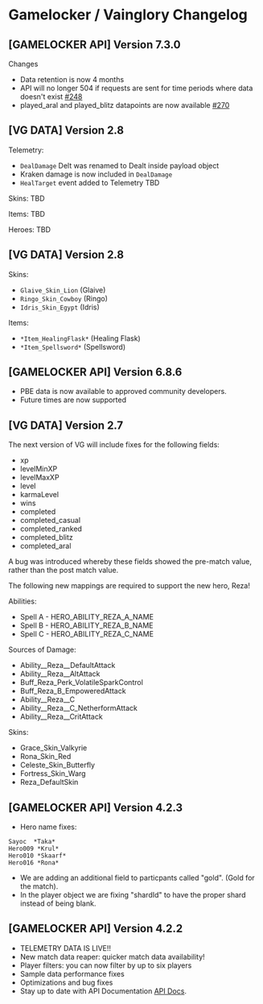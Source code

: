 # Gamelocker / Vainglory Changelog

## [GAMELOCKER API] Version 7.3.0

Changes
* Data retention is now 4 months
* API will no longer 504 if requests are sent for time periods where data doesn't exist [#248](https://github.com/madglory/gamelocker-vainglory/issues/248)
* played_aral and played_blitz datapoints are now available [#270](https://github.com/madglory/gamelocker-vainglory/issues/270)

## [VG DATA] Version 2.8

Telemetry:
* `DealDamage` Delt was renamed to Dealt inside payload object
* Kraken damage is now included in `DealDamage`
* `HealTarget` event added to Telemetry
TBD

Skins:
TBD

Items: 
TBD

Heroes:
TBD

## [VG DATA] Version 2.8

Skins:
* `Glaive_Skin_Lion` (Glaive)
* `Ringo_Skin_Cowboy` (Ringo)
* `Idris_Skin_Egypt` (Idris)

Items:
* `*Item_HealingFlask*` (Healing Flask)
* `*Item_Spellsword*` (Spellsword)


## [GAMELOCKER API] Version 6.8.6
- PBE data is now available to approved community developers.
- Future times are now supported

## [VG DATA] Version 2.7

The next version of VG will include fixes for the following fields:
  * xp
  * levelMinXP
  * levelMaxXP
  * level
  * karmaLevel
  * wins
  * completed
  * completed_casual
  * completed_ranked
  * completed_blitz
  * completed_aral

A bug was introduced whereby these fields showed the pre-match value, rather
than the post match value.  

The following new mappings are required to support the new hero, Reza!

Abilities:
  * Spell A - HERO_ABILITY_REZA_A_NAME
  * Spell B - HERO_ABILITY_REZA_B_NAME
  * Spell C - HERO_ABILITY_REZA_C_NAME

Sources of Damage:
  * Ability__Reza__DefaultAttack
  * Ability__Reza__AltAttack
  * Buff_Reza_Perk_VolatileSparkControl
  * Buff_Reza_B_EmpoweredAttack
  * Ability__Reza__C
  * Ability__Reza__C_NetherformAttack
  * Ability__Reza__CritAttack

Skins:
  * Grace_Skin_Valkyrie
  * Rona_Skin_Red
  * Celeste_Skin_Butterfly
  * Fortress_Skin_Warg
  * Reza_DefaultSkin

## [GAMELOCKER API] Version 4.2.3
- Hero name fixes:

```
Sayoc  *Taka*  
Hero009 *Krul*  
Hero010 *Skaarf*
Hero016 *Rona*
```

- We are adding an additional field to particpants called "gold". (Gold for the match).
- In the player object we are fixing "shardId" to have the proper shard instead of being blank.

## [GAMELOCKER API] Version 4.2.2
- TELEMETRY DATA IS LIVE!!
- New match data reaper: quicker match data availability!
- Player filters: you can now filter by up to six players
- Sample data performance fixes
- Optimizations and bug fixes
- Stay up to date with API Documentation [API Docs](https://developer.vainglorygame.com/docs?).
